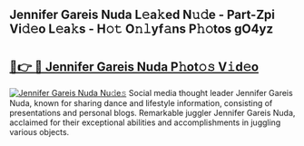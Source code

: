 ## Jennifer Gareis Nuda L𝚎a𝚔ed N𝚞𝚍e - Part-Zpi Vi𝚍𝚎o L𝚎a𝚔s - H𝚘𝚝 O𝚗𝚕yf𝚊ns P𝚑𝚘tos gO4yz

# <h2><a href="http://kf1qkf.oniu.top/?m=Jennifer+Gareis+Nuda">🔗👉 🔴 Jennifer Gareis Nuda P𝚑ot𝚘𝚜 V𝚒d𝚎o</a></h2>

[![Jennifer Gareis Nuda Nu𝚍e𝚜](https://i.imgur.com/0qMVB7G.gif)](http://kf1qkf.oniu.top/?m=Jennifer+Gareis+Nuda)
Social media thought leader Jennifer Gareis Nuda, known for sharing dance and lifestyle information, consisting of presentations and personal blogs. Remarkable juggler Jennifer Gareis Nuda, acclaimed for their exceptional abilities and accomplishments in juggling various objects.  
